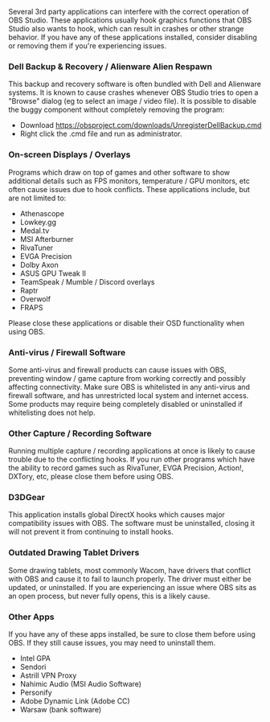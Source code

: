 Several 3rd party applications can interfere with the correct operation of OBS Studio. These applications usually hook graphics functions that OBS Studio also wants to hook, which can result in crashes or other strange behavior. If you have any of these applications installed, consider disabling or removing them if you're experiencing issues.

### Dell Backup & Recovery / Alienware Alien Respawn

This backup and recovery software is often bundled with Dell and Alienware systems. It is known to cause crashes whenever OBS Studio tries to open a "Browse" dialog (eg to select an image / video file). It is possible to disable the buggy component without completely removing the program:

* Download https://obsproject.com/downloads/UnregisterDellBackup.cmd
* Right click the .cmd file and run as administrator.

### On-screen Displays / Overlays

Programs which draw on top of games and other software to show additional details such as FPS monitors, temperature / GPU monitors, etc often cause issues due to hook conflicts. These applications include, but are not limited to: 

- Athenascope
- Lowkey.gg
- Medal.tv
- MSI Afterburner
- RivaTuner
- EVGA Precision
- Dolby Axon
- ASUS GPU Tweak II
- TeamSpeak / Mumble / Discord overlays
- Raptr
- Overwolf
- FRAPS

Please close these applications or disable their OSD functionality when using OBS.

### Anti-virus / Firewall Software

Some anti-virus and firewall products can cause issues with OBS, preventing window / game capture from working correctly and possibly affecting connectivity. Make sure OBS is whitelisted in any anti-virus and firewall software, and has unrestricted local system and internet access. Some products may require being completely disabled or uninstalled if whitelisting does not help.

### Other Capture / Recording Software

Running multiple capture / recording applications at once is likely to cause trouble due to the conflicting hooks. If you run other programs which have the ability to record games such as RivaTuner, EVGA Precision, Action!, DXTory, etc, please close them before using OBS.

### D3DGear

This application installs global DirectX hooks which causes major compatibility issues with OBS. The software must be uninstalled, closing it will not prevent it from continuing to install hooks.

### Outdated Drawing Tablet Drivers

Some drawing tablets, most commonly Wacom, have drivers that conflict with OBS and cause it to fail to launch properly. The driver must either be updated, or uninstalled. If you are experiencing an issue where OBS sits as an open process, but never fully opens, this is a likely cause.

### Other Apps

If you have any of these apps installed, be sure to close them before using OBS. If they still cause issues, you may need to uninstall them.

* Intel GPA
* Sendori
* Astrill VPN Proxy
* Nahimic Audio (MSI Audio Software)
* Personify
* Adobe Dynamic Link (Adobe CC)
* Warsaw (bank software)